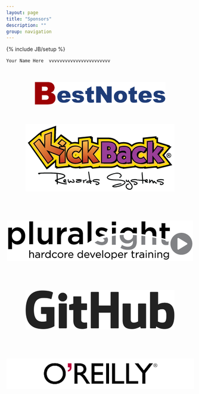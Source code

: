 ```yaml
---
layout: page
title: "Sponsors"
description: ""
group: navigation
---
```

{% include JB/setup %}

	Your Name Here  vvvvvvvvvvvvvvvvvvvvvvv

<div style="text-align:center;margin-top:50px;margin-bottom:20px;"><a target="_blank" href="http://bestnotes.com"><img src="/assets/themes/twitter/images/sponsors/bestnotes_logo_web.png" alt="BestNotes CRM/EMR" title="BestNotes CRM/EMR" /></a></div> 

<div style="text-align:center;margin-top:50px;margin-bottom:20px;"><a target="_blank" href="http://kickbackpoints.com"><img src="/assets/themes/twitter/images/sponsors/krs_header_logo.png" alt="KickBack Points/KickBack Rewards Systems" title="KickBack Points/KickBack Rewards Systems" /></a></div> 

<div style="text-align:center;margin-top:75px;margin-bottom:20px;"><a target="_blank" href="http://Pluralsight.com"><img src="/assets/themes/twitter/images/sponsors/pluralsight-grayscale-500x109-v1.png" alt="pluralsight hardcore developer training" title="pluralsight hardcore developer training" /></a></div>

<div style="text-align:center;margin-top:75px;margin-bottom:20px;"><a target="_blank" href="http://github.com"><img src="/assets/themes/twitter/images/sponsors/GitHub-Logo.png" width="400px" alt="GitHub" title="GitHub" /></a></div>

<div style="text-align:center;margin-top:75px;margin-bottom:20px;"><a target="_blank" href="http://oreilly.com"><img src="/assets/themes/twitter/images/sponsors/sm.ora.logo.plain.gif" alt="O'Reilly Media" title="O'Reilly Media" /></a></div>

